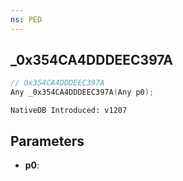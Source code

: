 ```yaml
---
ns: PED
---
```

## _0x354CA4DDDEEC397A

```c
// 0x354CA4DDDEEC397A
Any _0x354CA4DDDEEC397A(Any p0);
```

```
NativeDB Introduced: v1207
```

## Parameters
* **p0**:
